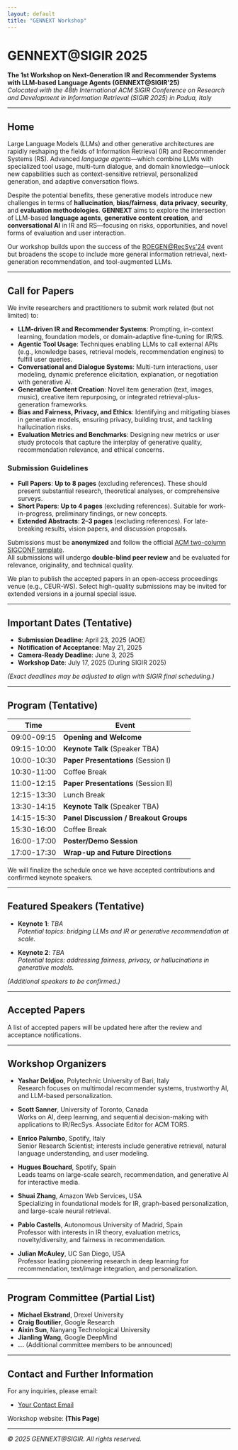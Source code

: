 ```yaml
---
layout: default
title: "GENNEXT Workshop"
---
```


# GENNEXT@SIGIR 2025

**The 1st Workshop on Next-Generation IR and Recommender Systems with LLM-based Language Agents (GENNEXT@SIGIR'25)**  
*Colocated with the 48th International ACM SIGIR Conference on Research and Development in Information Retrieval (SIGIR 2025) in Padua, Italy*

---

## Home

Large Language Models (LLMs) and other generative architectures are rapidly reshaping the fields of Information Retrieval (IR) and Recommender Systems (RS). Advanced _language agents_—which combine LLMs with specialized tool usage, multi-turn dialogue, and domain knowledge—unlock new capabilities such as context-sensitive retrieval, personalized generation, and adaptive conversation flows.

Despite the potential benefits, these generative models introduce new challenges in terms of **hallucination**, **bias/fairness**, **data privacy**, **security**, and **evaluation methodologies**. **GENNEXT** aims to explore the intersection of LLM-based **language agents**, **generative content creation**, and **conversational AI** in IR and RS—focusing on risks, opportunities, and novel forms of evaluation and user interaction.

Our workshop builds upon the success of the [ROEGEN@RecSys'24](https://roegen-recsys2024.github.io/) event but broadens the scope to include more general information retrieval, next-generation recommendation, and tool-augmented LLMs.

---

## Call for Papers

We invite researchers and practitioners to submit work related (but not limited) to:
- **LLM-driven IR and Recommender Systems**: Prompting, in-context learning, foundation models, or domain-adaptive fine-tuning for IR/RS.
- **Agentic Tool Usage**: Techniques enabling LLMs to call external APIs (e.g., knowledge bases, retrieval models, recommendation engines) to fulfill user queries.
- **Conversational and Dialogue Systems**: Multi-turn interactions, user modeling, dynamic preference elicitation, explanation, or negotiation with generative AI.
- **Generative Content Creation**: Novel item generation (text, images, music), creative item repurposing, or integrated retrieval-plus-generation frameworks.
- **Bias and Fairness, Privacy, and Ethics**: Identifying and mitigating biases in generative models, ensuring privacy, building trust, and tackling hallucination risks.
- **Evaluation Metrics and Benchmarks**: Designing new metrics or user study protocols that capture the interplay of generative quality, recommendation relevance, and ethical concerns.

### Submission Guidelines

- **Full Papers**: **Up to 8 pages** (excluding references). These should present substantial research, theoretical analyses, or comprehensive surveys.
- **Short Papers**: **Up to 4 pages** (excluding references). Suitable for work-in-progress, preliminary findings, or new concepts.
- **Extended Abstracts**: **2–3 pages** (excluding references). For late-breaking results, vision papers, and discussion proposals.

Submissions must be **anonymized** and follow the official [ACM two-column SIGCONF template](https://www.acm.org/publications/proceedings-template).  
All submissions will undergo **double-blind peer review** and be evaluated for relevance, originality, and technical quality.

We plan to publish the accepted papers in an open-access proceedings venue (e.g., CEUR-WS). Select high-quality submissions may be invited for extended versions in a journal special issue.

---

## Important Dates (Tentative)

- **Submission Deadline**: April 23, 2025 (AOE)  
- **Notification of Acceptance**: May 21, 2025  
- **Camera-Ready Deadline**: June 3, 2025  
- **Workshop Date**: July 17, 2025 (During SIGIR 2025)

*(Exact deadlines may be adjusted to align with SIGIR final scheduling.)*

---

## Program (Tentative)

| Time      | Event                                                          |
|-----------|----------------------------------------------------------------|
| 09:00-09:15 | **Opening and Welcome**                                      |
| 09:15-10:00 | **Keynote Talk** (Speaker TBA)                               |
| 10:00-10:30 | **Paper Presentations** (Session I)                          |
| 10:30-11:00 | Coffee Break                                                 |
| 11:00-12:15 | **Paper Presentations** (Session II)                         |
| 12:15-13:30 | Lunch Break                                                 |
| 13:30-14:15 | **Keynote Talk** (Speaker TBA)                               |
| 14:15-15:30 | **Panel Discussion / Breakout Groups**                       |
| 15:30-16:00 | Coffee Break                                                 |
| 16:00-17:00 | **Poster/Demo Session**                                      |
| 17:00-17:30 | **Wrap-up and Future Directions**                            |

We will finalize the schedule once we have accepted contributions and confirmed keynote speakers.

---

## Featured Speakers (Tentative)

- **Keynote 1**: *TBA*  
  *Potential topics: bridging LLMs and IR or generative recommendation at scale.*

- **Keynote 2**: *TBA*  
  *Potential topics: addressing fairness, privacy, or hallucinations in generative models.*

*(Additional speakers to be confirmed.)*

---

## Accepted Papers

A list of accepted papers will be updated here after the review and acceptance notifications.

---

## Workshop Organizers

- **Yashar Deldjoo**, Polytechnic University of Bari, Italy  
  Research focuses on multimodal recommender systems, trustworthy AI, and LLM-based personalization.

- **Scott Sanner**, University of Toronto, Canada  
  Works on AI, deep learning, and sequential decision-making with applications to IR/RecSys. Associate Editor for ACM TORS.

- **Enrico Palumbo**, Spotify, Italy  
  Senior Research Scientist; interests include generative retrieval, natural language understanding, and user modeling.

- **Hugues Bouchard**, Spotify, Spain  
  Leads teams on large-scale search, recommendation, and generative AI for interactive media.

- **Shuai Zhang**, Amazon Web Services, USA  
  Specializing in foundational models for IR, graph-based personalization, and large-scale neural retrieval.

- **Pablo Castells**, Autonomous University of Madrid, Spain  
  Professor with interests in IR theory, evaluation metrics, novelty/diversity, and fairness in recommendation.

- **Julian McAuley**, UC San Diego, USA  
  Professor leading pioneering research in deep learning for recommendation, text/image integration, and personalization.

---

## Program Committee (Partial List)

- **Michael Ekstrand**, Drexel University  
- **Craig Boutilier**, Google Research  
- **Aixin Sun**, Nanyang Technological University  
- **Jianling Wang**, Google DeepMind  
- **...** (Additional committee members to be announced)

---

## Contact and Further Information

For any inquiries, please email:  
- [Your Contact Email](mailto:your-email@example.org)

Workshop website: **(This Page)**

---

*© 2025 GENNEXT@SIGIR. All rights reserved.*  
